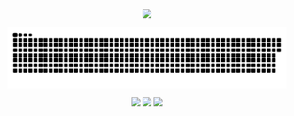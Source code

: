 <div align="center">
  <img height="180em" src="https://github-readme-stats.vercel.app/api/top-langs/?username=aaugvsto&layout=compact&langs_count=7&theme=dracula"/>
  
  ![Snake animation](https://github.com/aaugvsto/aaugvsto/blob/output/github-contribution-grid-snake.svg)
</div>

 <div align="center">
     <a href = "mailto:augustoflass@gmail.com"><img src="https://img.shields.io/badge/-Gmail-%23333?style=for-the-badge&logo=gmail&logoColor=white" target="_blank"></a>
    <a href="https://www.linkedin.com/in/augusto-assis-03a268197/" target="_blank"><img src="https://img.shields.io/badge/-LinkedIn-%230077B5?style=for-the-badge&logo=linkedin&logoColor=white" target="_blank"></a>   
    <a href="https://t.me/aaugvsto" alt="Telegram"><img src="https://img.shields.io/badge/-Telegram-0e76a8?style=for-the-badge&logo=Telegram&logoColor=white" /></a>
 </div>
